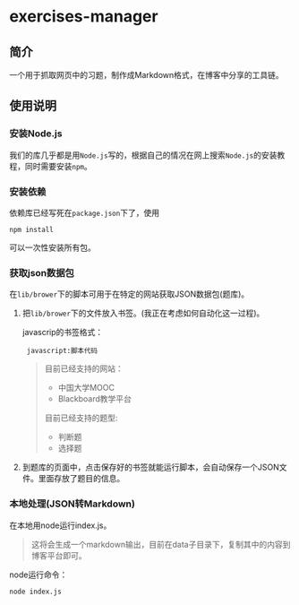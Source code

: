 # exercises-manager
## 简介
一个用于抓取网页中的习题，制作成Markdown格式，在博客中分享的工具链。

## 使用说明
### 安装Node.js
我们的库几乎都是用`Node.js`写的，根据自己的情况在网上搜索`Node.js`的安装教程，同时需要安装`npm`。

### 安装依赖
依赖库已经写死在`package.json`下了，使用

```shell
npm install
```

可以一次性安装所有包。

### 获取json数据包
在`lib/brower`下的脚本可用于在特定的网站获取JSON数据包(题库)。

1. 把`lib/brower`下的文件放入书签。(我正在考虑如何自动化这一过程)。

    javascrip的书签格式：

        javascript:脚本代码

    >目前已经支持的网站：
    >- 中国大学MOOC
    >- Blackboard教学平台
    >
    >目前已经支持的题型:
    >- 判断题
    >- 选择题

2. 到题库的页面中，点击保存好的书签就能运行脚本，会自动保存一个JSON文件。里面存放了题目的信息。

### 本地处理(JSON转Markdown)
在本地用node运行index.js。

>这将会生成一个markdown输出，目前在data子目录下，复制其中的内容到博客平台即可。

node运行命令：
```
node index.js
```
